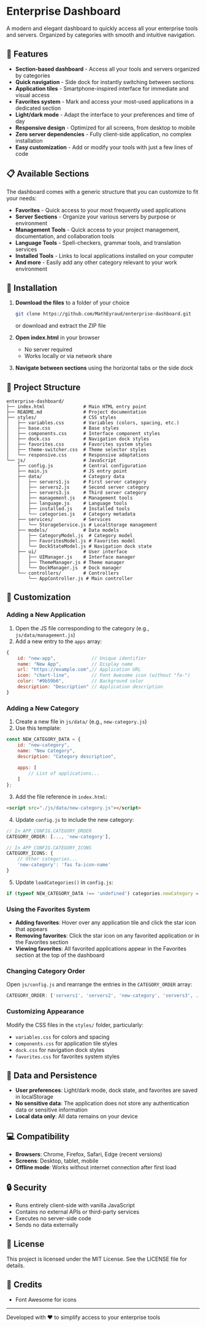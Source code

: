 # Enterprise Dashboard

A modern and elegant dashboard to quickly access all your enterprise tools and servers. Organized by categories with smooth and intuitive navigation.

## 🚀 Features

- **Section-based dashboard** - Access all your tools and servers organized by categories
- **Quick navigation** - Side dock for instantly switching between sections
- **Application tiles** - Smartphone-inspired interface for immediate and visual access
- **Favorites system** - Mark and access your most-used applications in a dedicated section
- **Light/dark mode** - Adapt the interface to your preferences and time of day
- **Responsive design** - Optimized for all screens, from desktop to mobile
- **Zero server dependencies** - Fully client-side application, no complex installation
- **Easy customization** - Add or modify your tools with just a few lines of code

## 📋 Available Sections

The dashboard comes with a generic structure that you can customize to fit your needs:

- **Favorites** - Quick access to your most frequently used applications
- **Server Sections** - Organize your various servers by purpose or environment
- **Management Tools** - Quick access to your project management, documentation, and collaboration tools
- **Language Tools** - Spell-checkers, grammar tools, and translation services
- **Installed Tools** - Links to local applications installed on your computer
- **And more** - Easily add any other category relevant to your work environment

## 🔧 Installation

1. **Download the files** to a folder of your choice
   ```bash
   git clone https://github.com/MathEyraud/enterprise-dashboard.git
   ```
   or download and extract the ZIP file

2. **Open index.html** in your browser
   - No server required
   - Works locally or via network share

3. **Navigate between sections** using the horizontal tabs or the side dock

## 📂 Project Structure

```
enterprise-dashboard/
├── index.html              # Main HTML entry point
├── README.md               # Project documentation
├── styles/                 # CSS styles
│   ├── variables.css       # Variables (colors, spacing, etc.)
│   ├── base.css            # Base styles
│   ├── components.css      # Interface component styles
│   ├── dock.css            # Navigation dock styles
│   ├── favorites.css       # Favorites system styles
│   ├── theme-switcher.css  # Theme selector styles
│   └── responsive.css      # Responsive adaptations
└── js/                     # JavaScript
    ├── config.js           # Central configuration
    ├── main.js             # JS entry point
    ├── data/               # Category data
    │   ├── servers1.js     # First server category
    │   ├── servers2.js     # Second server category
    │   ├── servers3.js     # Third server category
    │   ├── management.js   # Management tools
    │   ├── language.js     # Language tools
    │   ├── installed.js    # Installed tools
    │   └── categories.js   # Category metadata
    ├── services/           # Services
    │   └── StorageService.js # LocalStorage management
    ├── models/             # Data models
    │   ├── CategoryModel.js  # Category model
    │   ├── FavoritesModel.js # Favorites model
    │   └── DockStateModel.js # Navigation dock state
    ├── ui/                 # User interface
    │   ├── UIManager.js    # Interface manager
    │   ├── ThemeManager.js # Theme manager
    │   └── DockManager.js  # Dock manager
    └── controllers/        # Controllers
        └── AppController.js # Main controller
```

## 🎨 Customization

### Adding a New Application

1. Open the JS file corresponding to the category (e.g., `js/data/management.js`)
2. Add a new entry to the `apps` array:

```javascript
{
    id: "new-app",             // Unique identifier
    name: "New App",           // Display name
    url: "https://example.com",// Application URL
    icon: "chart-line",        // Font Awesome icon (without "fa-")
    color: "#9b59b6",          // Background color
    description: "Description" // Application description
}
```

### Adding a New Category

1. Create a new file in `js/data/` (e.g., `new-category.js`)
2. Use this template:

```javascript
const NEW_CATEGORY_DATA = {
    id: "new-category",
    name: "New Category",
    description: "Category description",
    
    apps: [
        // List of applications...
    ]
};
```

3. Add the file reference in `index.html`:
```html
<script src="./js/data/new-category.js"></script>
```

4. Update `config.js` to include the new category:
```javascript
// In APP_CONFIG.CATEGORY_ORDER
CATEGORY_ORDER: [..., 'new-category'],

// In APP_CONFIG.CATEGORY_ICONS
CATEGORY_ICONS: {
    // Other categories...
    'new-category': 'fas fa-icon-name'
}
```

5. Update `loadCategories()` in `config.js`:
```javascript
if (typeof NEW_CATEGORY_DATA !== 'undefined') categories.newCategory = NEW_CATEGORY_DATA;
```

### Using the Favorites System

- **Adding favorites**: Hover over any application tile and click the star icon that appears
- **Removing favorites**: Click the star icon on any favorited application or in the Favorites section
- **Viewing favorites**: All favorited applications appear in the Favorites section at the top of the dashboard

### Changing Category Order

Open `js/config.js` and rearrange the entries in the `CATEGORY_ORDER` array:

```javascript
CATEGORY_ORDER: ['servers1', 'servers2', 'new-category', 'servers3', ...],
```

### Customizing Appearance

Modify the CSS files in the `styles/` folder, particularly:
- `variables.css` for colors and spacing
- `components.css` for application tile styles
- `dock.css` for navigation dock styles
- `favorites.css` for favorites system styles

## 💾 Data and Persistence

- **User preferences**: Light/dark mode, dock state, and favorites are saved in localStorage
- **No sensitive data**: The application does not store any authentication data or sensitive information
- **Local data only**: All data remains on your device

## 💻 Compatibility

- **Browsers**: Chrome, Firefox, Safari, Edge (recent versions)
- **Screens**: Desktop, tablet, mobile
- **Offline mode**: Works without internet connection after first load

## 🔒 Security

- Runs entirely client-side with vanilla JavaScript
- Contains no external APIs or third-party services
- Executes no server-side code
- Sends no data externally

## 📝 License

This project is licensed under the MIT License. See the LICENSE file for details.

## 🙏 Credits

- Font Awesome for icons

---

Developed with ❤️ to simplify access to your enterprise tools
